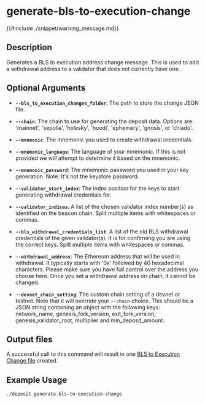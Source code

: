# generate-bls-to-execution-change

{{#include ./snippet/warning_message.md}}

## Description
Generates a BLS to execution address change message. This is used to add a withdrawal address to a validator that does not currently have one.

## Optional Arguments

- **`--bls_to_execution_changes_folder`**: The path to store the change JSON file.

- **`--chain`**: The chain to use for generating the deposit data. Options are: 'mainnet', 'sepolia', 'holesky', 'hoodi', 'ephemery', 'gnosis', or 'chiado'.

- **`--mnemonic`**: The mnemonic you used to create withdrawal credentials. <span class="warning"></span>

- **`--mnemonic_language`**: The language of your mnemonic. If this is not provided we will attempt to determine it based on the mnemonic.

- **`--mnemonic_password`**: The mnemonic password you used in your key generation. Note: It's not the keystore password. <span class="warning"></span>

- **`--validator_start_index`**: The index position for the keys to start generating withdrawal credentials for.

- **`--validator_indices`**: A list of the chosen validator index number(s) as identified on the beacon chain. Split multiple items with whitespaces or commas.

- **`--bls_withdrawal_credentials_list`**: A list of the old BLS withdrawal credentials of the given validator(s). It is for confirming you are using the correct keys. Split multiple items with whitespaces or commas.

- **`--withdrawal_address`**: The Ethereum address that will be used in withdrawal. It typically starts with '0x' followed by 40 hexadecimal characters. Please make sure you have full control over the address you choose here. Once you set a withdrawal address on chain, it cannot be changed.

- **`--devnet_chain_setting`**: The custom chain setting of a devnet or testnet. Note that it will override your `--chain` choice. This should be a JSON string containing an object with the following keys: network_name, genesis_fork_version, exit_fork_version, genesis_validator_root, multiplier and min_deposit_amount.

## Output files
A successful call to this command will result in one [BLS to Execution Change file](bls_to_execution_change_file.md) created.

## Example Usage

```sh
./deposit generate-bls-to-execution-change
```
